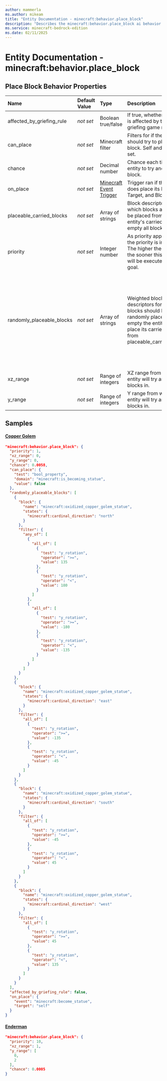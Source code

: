 ```yaml
---
author: mammerla
ms.author: mikeam
title: "Entity Documentation - minecraft:behavior.place_block"
description: "Describes the minecraft:behavior.place_block ai behavior component"
ms.service: minecraft-bedrock-edition
ms.date: 02/11/2025 
---
```


# Entity Documentation - minecraft:behavior.place_block


## Place Block Behavior Properties

|Name       |Default Value |Type |Description |Example Values |
|:----------|:-------------|:----|:-----------|:------------- |
| affected_by_griefing_rule | *not set* | Boolean true/false | If true, whether the goal is affected by the mob griefing game rule. |  | 
| can_place | *not set* | Minecraft filter | Filters for if the entity should try to place its block. Self and Target are set. | Copper Golem: `{"test":"bool_property","domain":"minecraft:is_becoming_statue","value":false}` | 
| chance | *not set* | Decimal number | Chance each tick for the entity to try and place a block. | Copper Golem: `0.0058`, Enderman: `0.0005` | 
| on_place | *not set* | [Minecraft Event Trigger](../Definitions/NestedTables/triggers.md) | Trigger ran if the entity does place its block. Self, Target, and Block are set. | Copper Golem: `{"event":"minecraft:become_statue","target":"self"}` | 
| placeable_carried_blocks | *not set* | Array of strings | Block descriptors for which blocks are valid to be placed from the entity's carried item, if empty all blocks are valid. |  | 
| priority | *not set* | Integer number | As priority approaches 0, the priority is increased. The higher the priority, the sooner this behavior will be executed as a goal. | Copper Golem: `1`, Enderman: `10` | 
| randomly_placeable_blocks | *not set* | Array of strings | Weighted block descriptors for which blocks should be randomly placed, if empty the entity will try to place its carried block from placeable_carried_blocks. | Copper Golem: `[{"block":{"name":"minecraft:oxidized_copper_golem_statue","states":{"minecraft:cardinal_direction":"north"}},"filter":{"any_of":[{"all_of":[{"test":"y_rotation","operator":">=","value":135},{"test":"y_rotation","operator":"<","value":180}]},{"all_of":[{"test":"y_rotation","operator":">=","value":-180},{"test":"y_rotation","operator":"<","value":-135}]}]}},{"block":{"name":"minecraft:oxidized_copper_golem_statue","states":{"minecraft:cardinal_direction":"east"}},"filter":{"all_of":[{"test":"y_rotation","operator":">=","value":-135},{"test":"y_rotation","operator":"<","value":-45}]}},{"block":{"name":"minecraft:oxidized_copper_golem_statue","states":{"minecraft:cardinal_direction":"south"}},"filter":{"all_of":[{"test":"y_rotation","operator":">=","value":-45},{"test":"y_rotation","operator":"<","value":45}]}},{"block":{"name":"minecraft:oxidized_copper_golem_statue","states":{"minecraft:cardinal_direction":"west"}},"filter":{"all_of":[{"test":"y_rotation","operator":">=","value":45},{"test":"y_rotation","operator":"<","value":135}]}}]` | 
| xz_range | *not set* | Range of integers | XZ range from which the entity will try and place blocks in. | Enderman: `1` | 
| y_range | *not set* | Range of integers | Y range from which the entity will try and place blocks in. | Enderman: `[0,2]` | 

## Samples

#### [Copper Golem](https://github.com/Mojang/bedrock-samples/tree/preview/behavior_pack/entities/copper_golem.json)


```json
"minecraft:behavior.place_block": {
  "priority": 1,
  "xz_range": 0,
  "y_range": 0,
  "chance": 0.0058,
  "can_place": {
    "test": "bool_property",
    "domain": "minecraft:is_becoming_statue",
    "value": false
  },
  "randomly_placeable_blocks": [
    {
      "block": {
        "name": "minecraft:oxidized_copper_golem_statue",
        "states": {
          "minecraft:cardinal_direction": "north"
        }
      },
      "filter": {
        "any_of": [
          {
            "all_of": [
              {
                "test": "y_rotation",
                "operator": ">=",
                "value": 135
              },
              {
                "test": "y_rotation",
                "operator": "<",
                "value": 180
              }
            ]
          },
          {
            "all_of": [
              {
                "test": "y_rotation",
                "operator": ">=",
                "value": -180
              },
              {
                "test": "y_rotation",
                "operator": "<",
                "value": -135
              }
            ]
          }
        ]
      }
    },
    {
      "block": {
        "name": "minecraft:oxidized_copper_golem_statue",
        "states": {
          "minecraft:cardinal_direction": "east"
        }
      },
      "filter": {
        "all_of": [
          {
            "test": "y_rotation",
            "operator": ">=",
            "value": -135
          },
          {
            "test": "y_rotation",
            "operator": "<",
            "value": -45
          }
        ]
      }
    },
    {
      "block": {
        "name": "minecraft:oxidized_copper_golem_statue",
        "states": {
          "minecraft:cardinal_direction": "south"
        }
      },
      "filter": {
        "all_of": [
          {
            "test": "y_rotation",
            "operator": ">=",
            "value": -45
          },
          {
            "test": "y_rotation",
            "operator": "<",
            "value": 45
          }
        ]
      }
    },
    {
      "block": {
        "name": "minecraft:oxidized_copper_golem_statue",
        "states": {
          "minecraft:cardinal_direction": "west"
        }
      },
      "filter": {
        "all_of": [
          {
            "test": "y_rotation",
            "operator": ">=",
            "value": 45
          },
          {
            "test": "y_rotation",
            "operator": "<",
            "value": 135
          }
        ]
      }
    }
  ],
  "affected_by_griefing_rule": false,
  "on_place": {
    "event": "minecraft:become_statue",
    "target": "self"
  }
}
```

#### [Enderman](https://github.com/Mojang/bedrock-samples/tree/preview/behavior_pack/entities/enderman.json)


```json
"minecraft:behavior.place_block": {
  "priority": 10,
  "xz_range": 1,
  "y_range": [
    0,
    2
  ],
  "chance": 0.0005
}
```
